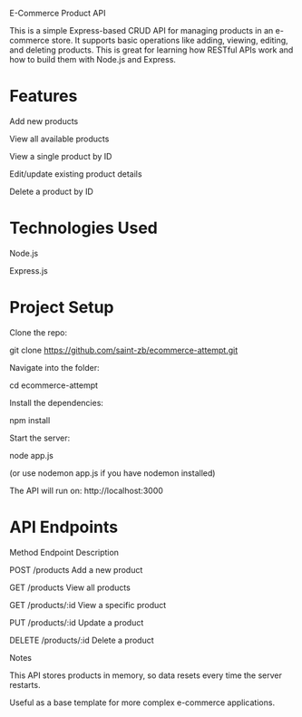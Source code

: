  E-Commerce Product API

This is a simple Express-based CRUD API for managing products in an e-commerce store. It supports basic operations like adding, viewing, editing, and deleting products. This is great for learning how RESTful APIs work and how to build them with Node.js and Express.

# Features

Add new products

View all available products

View a single product by ID

Edit/update existing product details

Delete a product by ID

# Technologies Used

Node.js

Express.js

# Project Setup

Clone the repo:

git clone https://github.com/saint-zb/ecommerce-attempt.git

Navigate into the folder:

cd ecommerce-attempt

Install the dependencies:

npm install

Start the server:

node app.js

(or use nodemon app.js if you have nodemon installed)

The API will run on: http://localhost:3000

# API Endpoints

Method  Endpoint   Description

POST    /products   Add a new product

GET     /products   View all products

GET     /products/:id   View a specific product

PUT     /products/:id   Update a product

DELETE  /products/:id   Delete a product


 Notes

This API stores products in memory, so data resets every time the server restarts.

Useful as a base template for more complex e-commerce applications.


